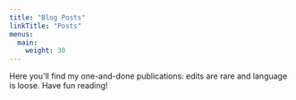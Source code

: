 ```yaml
---
title: "Blog Posts"
linkTitle: "Posts"
menus:
  main:
    weight: 30
---
```


Here you'll find my one-and-done publications: edits are rare and language is loose. Have fun reading!
